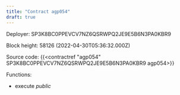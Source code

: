 ```yaml
---
title: "Contract agp054"
draft: true
---
```

Deployer: SP3K8BC0PPEVCV7NZ6QSRWPQ2JE9E5B6N3PA0KBR9


 



Block height: 58126 (2022-04-30T05:36:32.000Z)

Source code: {{<contractref "agp054" SP3K8BC0PPEVCV7NZ6QSRWPQ2JE9E5B6N3PA0KBR9 agp054>}}

Functions:

* execute _public_
